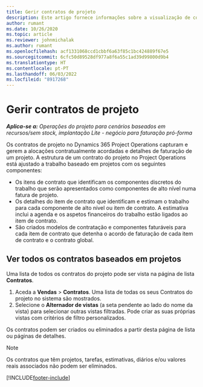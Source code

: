 ```yaml
---
title: Gerir contratos de projeto
description: Este artigo fornece informações sobre a visualização de contratos baseados em projetos.
author: rumant
ms.date: 10/26/2020
ms.topic: article
ms.reviewer: johnmichalak
ms.author: rumant
ms.openlocfilehash: acf1331068ccd1cbbf6a63f85c1bc424889f67e5
ms.sourcegitcommit: 6cfc50d89528df977a8f6a55c1ad39d99800d9b4
ms.translationtype: HT
ms.contentlocale: pt-PT
ms.lasthandoff: 06/03/2022
ms.locfileid: "8917268"
---
```

# <a name="manage-project-contracts"></a>Gerir contratos de projeto

_**Aplica-se a:** Operações do projeto para cenários baseados em recursos/sem stock, implantação Lite - negócio para faturação pró-forma_

Os contratos de projeto no Dynamics 365 Project Operations capturam e gerem a alocações contratualmente acordadas e detalhes de faturação de um projeto. A estrutura de um contrato do projeto no Project Operations está ajustado a trabalho baseado em projetos com os seguintes componentes:

- Os itens de contrato que identificam os componentes discretos do trabalho que serão apresentados como componentes de alto nível numa fatura de projeto.
- Os detalhes do item de contrato que identificam e estimam o trabalho para cada componente de alto nível ou item de contrato. A estimativa inclui a agenda e os aspetos financeiros do trabalho estão ligados ao item de contrato.
- São criados modelos de contratação e componentes faturáveis para cada item de contrato que detenha o acordo de faturação de cada item de contrato e o contrato global.

## <a name="view-all-project-based-contracts"></a>Ver todos os contratos baseados em projetos

Uma lista de todos os contratos do projeto pode ser vista na página de lista **Contratos**. 

1. Aceda a **Vendas** > **Contratos**. Uma lista de todas os seus Contratos do projeto no sistema são mostrados. 
2. Selecione o **Alternador de vistas** (a seta pendente ao lado do nome da vista) para selecionar outras vistas filtradas. Pode criar as suas próprias vistas com critérios de filtro personalizados.

Os contratos podem ser criados ou eliminados a partir desta página de lista ou páginas de detalhes.

> [!NOTE]
> Os contratos que têm projetos, tarefas, estimativas, diários e/ou valores reais associados não podem ser eliminados. 


[!INCLUDE[footer-include](../../includes/footer-banner.md)]
